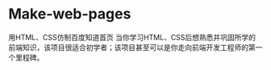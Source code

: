 # Make-web-pages
用HTML、CSS仿制百度知道首页
  当你学习HTML、CSS后想熟悉并巩固所学的前端知识，该项目很适合初学者；该项目甚至可以是你走向前端开发工程师的第一个里程碑。

